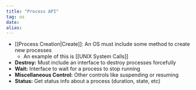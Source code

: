 ```yaml
---
title: "Process API"
tag: os
date: 
alias:
---
```


- [[Process Creation|Create]]: An OS must include some method to create new processes
	- An example of this is [[UNIX System Calls]]
- **Destroy:** Must include an interface to destroy processes forcefully
- **Wait:** Interface to wait for a process to stop running
- **Miscellaneous Control:** Other controls like suspending or resuming
- **Status:** Get status info about a process (duration, state, etc)

